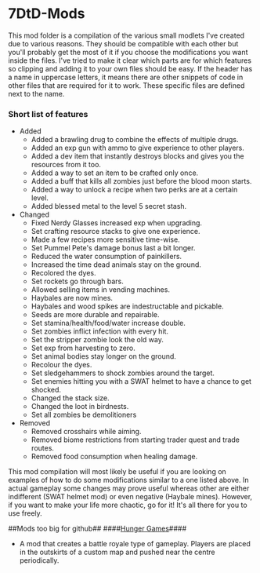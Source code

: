# 7DtD-Mods
This mod folder is a compilation of the various small modlets I've created due to various reasons. They should be compatible with each other but you'll probably get the most of it if you choose the modifications you want inside the files. I've tried to make it clear which parts are for which features so clipping and adding it to your own files should be easy. If the header has a name in uppercase letters, it means there are other snippets of code in other files that are required for it to work. These specific files are defined next to the name.

### Short list of features
- Added
  - Added a brawling drug to combine the effects of multiple drugs.
  - Added an exp gun with ammo to give experience to other players.
  - Added a dev item that instantly destroys blocks and gives you the resources from it too.
  - Added a way to set an item to be crafted only once.
  - Added a buff that kills all zombies just before the blood moon starts.
  - Added a way to unlock a recipe when two perks are at a certain level.
  - Added blessed metal to the level 5 secret stash.
- Changed
  - Fixed Nerdy Glasses increased exp when upgrading.
  - Set crafting resource stacks to give one experience.
  - Made a few recipes more sensitive time-wise.
  - Set Pummel Pete's damage bonus last a bit longer.
  - Reduced the water consumption of painkillers.
  - Increased the time dead animals stay on the ground.
  - Recolored the dyes.
  - Set rockets go through bars.
  - Allowed selling items in vending machines.
  - Haybales are now mines.
  - Haybales and wood spikes are indestructable and pickable.
  - Seeds are more durable and repairable.
  - Set stamina/health/food/water increase double.
  - Set zombies inflict infection with every hit.
  - Set the stripper zombie look the old way.
  - Set exp from harvesting to zero.
  - Set animal bodies stay longer on the ground.
  - Recolour the dyes.
  - Set sledgehammers to shock zombies around the target.
  - Set enemies hitting you with a SWAT helmet to have a chance to get shocked.
  - Changed the stack size.
  - Changed the loot in birdnests.
  - Set all zombies be demolitioners
- Removed
  - Removed crosshairs while aiming.
  - Removed biome restrictions from starting trader quest and trade routes.
  - Removed food consumption when healing damage.

This mod compilation will most likely be useful if you are looking on examples of how to do some modifications similar to a one listed above. In actual gameplay some changes may prove useful whereas other are either indifferent (SWAT helmet mod) or even negative (Haybale mines). However, if you want to make your life more chaotic, go for it! It's all there for you to use freely.

##Mods too big for github##
####[Hunger Games](https://bit.ly/3ce4hPi)####
- A mod that creates a battle royale type of gameplay. Players are placed in the outskirts of a custom map and pushed near the centre periodically.
